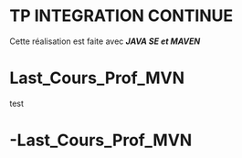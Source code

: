 # TP INTEGRATION CONTINUE  
Cette réalisation est faite avec ***JAVA SE et MAVEN***
# Last_Cours_Prof_MVN
test
# -Last_Cours_Prof_MVN

